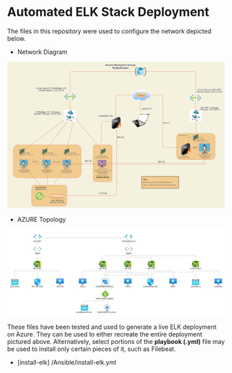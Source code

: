 # Automated ELK Stack Deployment

The files in this repository were used to configure the network depicted below.
- Network Diagram
<img src="Images/network_diagram.png" width=700>

- AZURE Topology
<img src="Images/AzureNetworkTopology.png" width=700>

These files have been tested and used to generate a live ELK deployment on Azure. They can be used to either recreate the entire deployment pictured above. Alternatively, select portions of the **playbook (.yml)** file may be used to install only certain pieces of it, such as Filebeat.

  - [install-elk] /Ansible/install-elk.yml
